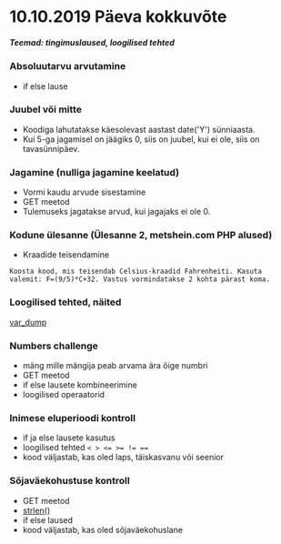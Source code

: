# 10.10.2019 Päeva kokkuvõte

##### Teemad: tingimuslaused, loogilised tehted

### Absoluutarvu arvutamine
* if else lause

### Juubel või mitte
* Koodiga lahutatakse käesolevast aastast date('Y') sünniaasta. 
* Kui 5-ga jagamisel on jäägiks 0, siis on juubel, kui ei ole, siis on tavasünnipäev.

### Jagamine (nulliga jagamine keelatud)
* Vormi kaudu arvude sisestamine
* GET meetod
* Tulemuseks jagatakse arvud, kui jagajaks ei ole 0.

### Kodune ülesanne (Ülesanne 2, metshein.com PHP alused)
* Kraadide teisendamine

```Koosta kood, mis teisendab Celsius-kraadid Fahrenheiti. Kasuta valemit: F=(9/5)*C+32. Vastus vormindatakse 2 kohta pärast koma.```

### Loogilised tehted, näited
[var_dump](https://www.php.net/manual/en/function.var-dump.php)

### Numbers challenge
* mäng mille mängija peab arvama ära õige numbri
* GET meetod
* if else lausete kombineerimine
* loogilised operaatorid

### Inimese eluperioodi kontroll
* if ja else lausete kasutus
* loogilised tehted ```< > <= >= != ==```
* kood väljastab, kas oled laps, täiskasvanu või seenior
 
### Sõjaväekohustuse kontroll
* GET meetod
* [strlen()](https://www.php.net/manual/en/function.strlen.php)
* if else laused
* kood väljastab, kas oled sõjaväekohuslane



